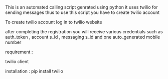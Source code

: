 This is an automated calling script genrated using python it uses twilio for
sending messages thus to use this script you have to create twilio account

To create twilio account log in to twilio website

after completing the registration you will receive various credentials 
such as auth_token , account s_id , messaging s_id and one auto_generated mobile number

requirement :

twilio client

installation :  pip install twilio